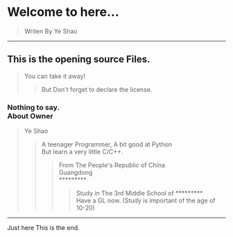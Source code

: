 # Welcome to here...
>Writen By Ye Shao
------
## This is the opening source Files.
>You can take it away!
>>But Don't forget to declare the license.
### Nothing to say. <br> About Owner
>Ye Shao
>>A teenager Programmer, A bit good at Python <br> But learn a very little C/C++.
>>>From The People's Republic of China <br> Guangdong <br> ********* 
>>>>Study in The 3rd Middle School of ********* <br> Have a GL now. (Study is important of the age of 10-20)
------
Just here
This is the end.
